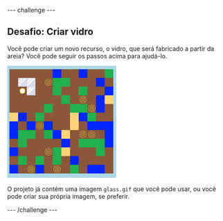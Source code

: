 \--- challenge \---

## Desafio: Criar vidro

Você pode criar um novo recurso, o vidro, que será fabricado a partir da areia? Você pode seguir os passos acima para ajudá-lo.

![screenshot](images/craft-glass.png)

O projeto já contém uma imagem `glass.gif` que você pode usar, ou você pode criar sua própria imagem, se preferir.

\--- /challenge \---